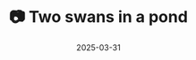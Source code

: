 ---
title: '📷 Two swans in a pond'
date: '2025-03-31'
image: 'https://cdn.diblasio.social/static/photos/2025/20250331_125014.jpg'
thumbnail: 'https://cdn.diblasio.social/static/photos/2025/thumbnails/20250331_125014.jpg'
alt_text: "Two swans in a pond surrounded by grass and reeds."
tags:
  - "#Photography"
  - "#Netherlands"
  - "#Blaricum"
  - "#Swan"
  - "#FujifilmXT4"
  - "#NaturePhotography"
  - "#Wildlife"
description: ''
created_date: '2025-03-31'
location: "Randweg, Zenderwijk, Huizerhoogt, Blaricum, Noord-Holland, Nederland, 1276 GE, Nederland"
exif_data: "FUJIFILM X-T4 XF100-400mmF4.5-5.6 R LM OIS WR (1/450 | f/5.6 | ISO 320)"
draft: false
---